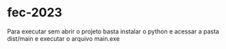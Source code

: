 # fec-2023
Para executar sem abrir o projeto basta instalar o python e acessar a pasta dist/main e executar o arquivo main.exe
